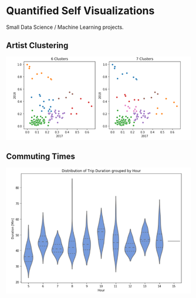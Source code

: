 # Quantified Self Visualizations

Small Data Science / Machine Learning projects.

## Artist Clustering

![Clustering](/Artist_Year_Clustering/cluster_examples.png "Text")

## Commuting Times

![Commutes](/Commutes/violin_plot.png "Text")